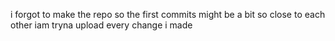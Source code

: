i forgot to make the repo so the first commits might be a bit so close to each other iam tryna upload every change i made
